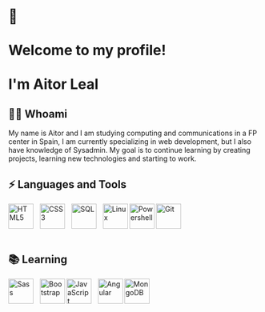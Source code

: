 # 👋<br><br>Welcome to my profile!<br><br>I'm Aitor Leal

## 🧑‍💻 Whoami<br>

My name is Aitor and I am studying computing and communications in a FP center in Spain, I am currently specializing in web development, but I also have knowledge of Sysadmin. My goal is to continue learning by creating projects, learning new technologies and starting to work.
<br>
<h2>  ⚡ Languages and Tools </h2>
<img align="left" alt="HTML5" width="50px" src="https://cdn.jsdelivr.net/gh/devicons/devicon/icons/html5/html5-original.svg" style="padding-right:10px;" />
<img align="left" alt="CSS3" width="50px" src="https://cdn.jsdelivr.net/gh/devicons/devicon/icons/css3/css3-original.svg" style="padding-right:10px;" />
<img align="left" alt="SQL" width="50px" src="https://www.svgrepo.com/show/331760/sql-database-generic.svg" style="padding-right:10px;" />
<img align="left" alt="Linux" width="50px" src="https://www.svgrepo.com/show/361368/terminal-linux.svg" />
<img align="left" alt="Powershell" width="50px" src="https://www.svgrepo.com/show/373992/powershell.svg" />
<img align="left" alt="Git" width="50px" src="https://cdn.jsdelivr.net/gh/devicons/devicon/icons/git/git-original.svg" style="padding-right:10px;" />
<br><br><br><br>
<h2> 📚 Learning </h2>
<img align="left" alt="Sass" width="50px" src="https://cdn.jsdelivr.net/gh/devicons/devicon/icons/sass/sass-original.svg" style="padding-right:10px;" />
<img align="left" alt="Bootstrap" width="50px" src="https://www.svgrepo.com/show/353498/bootstrap.svg" />
<img align="left" alt="JavaScript" width="50px" src="https://cdn.jsdelivr.net/gh/devicons/devicon/icons/javascript/javascript-original.svg" style="padding-right:10px;" />
<img align="left" alt="Angular" width="50px" src="https://www.svgrepo.com/show/373427/angular.svg" />
<img align="left" alt="MongoDB" width="50px" src="https://cdn.jsdelivr.net/gh/devicons/devicon/icons/mongodb/mongodb-original.svg" style="padding-right:10px;" />
<br>
<br>

